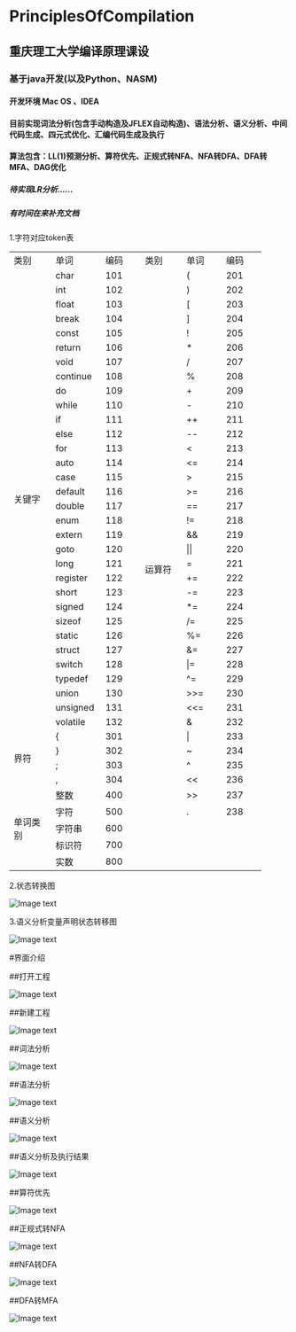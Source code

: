 # PrinciplesOfCompilation
## 重庆理工大学编译原理课设

### 基于java开发(以及Python、NASM)
#### 开发环境 Mac OS 、IDEA
#### 目前实现词法分析(包含手动构造及JFLEX自动构造)、语法分析、语义分析、中间代码生成、四元式优化、汇编代码生成及执行
#### 算法包含：LL(1)预测分析、算符优先、正规式转NFA、NFA转DFA、DFA转MFA、DAG优化
##### 待实现LR分析……

##### 有时间在来补充文档

1.字符对应token表

<table border=0 cellpadding=0 cellspacing=0 width=456 style='border-collapse:
 collapse;table-layout:fixed;width:341pt'>
 <col width=87 style='mso-width-source:userset;mso-width-alt:2773;width:65pt'>
 <col width=71 span=2 style='width:53pt'>
 <col width=85 style='mso-width-source:userset;mso-width-alt:2730;width:64pt'>
 <col width=71 span=2 style='width:53pt'>
 <tr height=20 style='height:15.0pt'>
  <td height=20 class=xl63 width=87 style='height:15.0pt;width:65pt'>类别</td>
  <td class=xl63 width=71 style='width:53pt'>单词</td>
  <td class=xl63 width=71 style='width:53pt'>编码</td>
  <td class=xl63 width=85 style='width:64pt'>类别</td>
  <td class=xl63 width=71 style='width:53pt'>单词</td>
  <td class=xl63 width=71 style='width:53pt'>编码</td>
 </tr>
 <tr height=20 style='height:15.0pt'>
  <td rowspan=32 height=640 class=xl63 style='height:480.0pt'>关键字</td>
  <td>char</td>
  <td class=xl63>101</td>
  <td rowspan=41 class=xl63>运算符</td>
  <td>(</td>
  <td class=xl63>201</td>
 </tr>
 <tr height=20 style='height:15.0pt'>
  <td height=20 style='height:15.0pt'>int</td>
  <td class=xl63>102</td>
  <td>)</td>
  <td class=xl63>202</td>
 </tr>
 <tr height=20 style='height:15.0pt'>
  <td height=20 style='height:15.0pt'>float</td>
  <td class=xl63>103</td>
  <td>[</td>
  <td class=xl63>203</td>
 </tr>
 <tr height=20 style='height:15.0pt'>
  <td height=20 style='height:15.0pt'>break</td>
  <td class=xl63>104</td>
  <td>]</td>
  <td class=xl63>204</td>
 </tr>
 <tr height=20 style='height:15.0pt'>
  <td height=20 style='height:15.0pt'>const</td>
  <td class=xl63>105</td>
  <td>!</td>
  <td class=xl63>205</td>
 </tr>
 <tr height=20 style='height:15.0pt'>
  <td height=20 style='height:15.0pt'>return</td>
  <td class=xl63>106</td>
  <td>*</td>
  <td class=xl63>206</td>
 </tr>
 <tr height=20 style='height:15.0pt'>
  <td height=20 style='height:15.0pt'>void</td>
  <td class=xl63>107</td>
  <td>/</td>
  <td class=xl63>207</td>
 </tr>
 <tr height=20 style='height:15.0pt'>
  <td height=20 style='height:15.0pt'>continue<span
  style='mso-spacerun:yes'> </span></td>
  <td class=xl63>108</td>
  <td>%</td>
  <td class=xl63>208</td>
 </tr>
 <tr height=20 style='height:15.0pt'>
  <td height=20 style='height:15.0pt'>do</td>
  <td class=xl63>109</td>
  <td>+</td>
  <td class=xl63>209</td>
 </tr>
 <tr height=20 style='height:15.0pt'>
  <td height=20 style='height:15.0pt'>while<span
  style='mso-spacerun:yes'> </span></td>
  <td class=xl63>110</td>
  <td>-</td>
  <td class=xl63>210</td>
 </tr>
 <tr height=20 style='height:15.0pt'>
  <td height=20 style='height:15.0pt'>if</td>
  <td class=xl63>111</td>
  <td>++</td>
  <td class=xl63>211</td>
 </tr>
 <tr height=20 style='height:15.0pt'>
  <td height=20 style='height:15.0pt'>else</td>
  <td class=xl63>112</td>
  <td>--</td>
  <td class=xl63>212</td>
 </tr>
 <tr height=20 style='height:15.0pt'>
  <td height=20 style='height:15.0pt'>for</td>
  <td class=xl63>113</td>
  <td>&lt;</td>
  <td class=xl63>213</td>
 </tr>
 <tr height=20 style='height:15.0pt'>
  <td height=20 style='height:15.0pt'>auto</td>
  <td class=xl63>114</td>
  <td>&lt;=</td>
  <td class=xl63>214</td>
 </tr>
 <tr height=20 style='height:15.0pt'>
  <td height=20 style='height:15.0pt'>case</td>
  <td class=xl63>115</td>
  <td>&gt;</td>
  <td class=xl63>215</td>
 </tr>
 <tr height=20 style='height:15.0pt'>
  <td height=20 style='height:15.0pt'>default</td>
  <td class=xl63>116</td>
  <td>&gt;=</td>
  <td class=xl63>216</td>
 </tr>
 <tr height=20 style='height:15.0pt'>
  <td height=20 style='height:15.0pt'>double</td>
  <td class=xl63>117</td>
  <td>==</td>
  <td class=xl63>217</td>
 </tr>
 <tr height=20 style='height:15.0pt'>
  <td height=20 style='height:15.0pt'>enum</td>
  <td class=xl63>118</td>
  <td>!=</td>
  <td class=xl63>218</td>
 </tr>
 <tr height=20 style='height:15.0pt'>
  <td height=20 style='height:15.0pt'>extern</td>
  <td class=xl63>119</td>
  <td>&amp;&amp;</td>
  <td class=xl63>219</td>
 </tr>
 <tr height=20 style='height:15.0pt'>
  <td height=20 style='height:15.0pt'>goto</td>
  <td class=xl63>120</td>
  <td>||</td>
  <td class=xl63>220</td>
 </tr>
 <tr height=20 style='height:15.0pt'>
  <td height=20 style='height:15.0pt'>long</td>
  <td class=xl63>121</td>
  <td>=</td>
  <td class=xl63>221</td>
 </tr>
 <tr height=20 style='height:15.0pt'>
  <td height=20 style='height:15.0pt'>register<span
  style='mso-spacerun:yes'> </span></td>
  <td class=xl63>122</td>
  <td>+=</td>
  <td class=xl63>222</td>
 </tr>
 <tr height=20 style='height:15.0pt'>
  <td height=20 style='height:15.0pt'>short</td>
  <td class=xl63>123</td>
  <td>-=</td>
  <td class=xl63>223</td>
 </tr>
 <tr height=20 style='height:15.0pt'>
  <td height=20 style='height:15.0pt'>signed</td>
  <td class=xl63>124</td>
  <td>*=</td>
  <td class=xl63>224</td>
 </tr>
 <tr height=20 style='height:15.0pt'>
  <td height=20 style='height:15.0pt'>sizeof</td>
  <td class=xl63>125</td>
  <td>/=</td>
  <td class=xl63>225</td>
 </tr>
 <tr height=20 style='height:15.0pt'>
  <td height=20 style='height:15.0pt'>static</td>
  <td class=xl63>126</td>
  <td>%=</td>
  <td class=xl63>226</td>
 </tr>
 <tr height=20 style='height:15.0pt'>
  <td height=20 style='height:15.0pt'>struct</td>
  <td class=xl63>127</td>
  <td>&amp;=</td>
  <td class=xl63>227</td>
 </tr>
 <tr height=20 style='height:15.0pt'>
  <td height=20 style='height:15.0pt'>switch</td>
  <td class=xl63>128</td>
  <td>|=</td>
  <td class=xl63>228</td>
 </tr>
 <tr height=20 style='height:15.0pt'>
  <td height=20 style='height:15.0pt'>typedef</td>
  <td class=xl63>129</td>
  <td>^=</td>
  <td class=xl63>229</td>
 </tr>
 <tr height=20 style='height:15.0pt'>
  <td height=20 style='height:15.0pt'>union</td>
  <td class=xl63>130</td>
  <td>&gt;&gt;=</td>
  <td class=xl63>230</td>
 </tr>
 <tr height=20 style='height:15.0pt'>
  <td height=20 style='height:15.0pt'>unsigned<span
  style='mso-spacerun:yes'> </span></td>
  <td class=xl63>131</td>
  <td>&lt;&lt;=</td>
  <td class=xl63>231</td>
 </tr>
 <tr height=20 style='height:15.0pt'>
  <td height=20 style='height:15.0pt'>volatile<span
  style='mso-spacerun:yes'> </span></td>
  <td class=xl63>132</td>
  <td>&amp;</td>
  <td class=xl63>232</td>
 </tr>
 <tr height=20 style='height:15.0pt'>
  <td rowspan=4 height=80 class=xl63 style='height:60.0pt'>界符</td>
  <td>{</td>
  <td class=xl63>301</td>
  <td>|</td>
  <td class=xl63>233</td>
 </tr>
 <tr height=20 style='height:15.0pt'>
  <td height=20 style='height:15.0pt'>}</td>
  <td class=xl63>302</td>
  <td>~</td>
  <td class=xl63>234</td>
 </tr>
 <tr height=20 style='height:15.0pt'>
  <td height=20 style='height:15.0pt'>;</td>
  <td class=xl63>303</td>
  <td>^</td>
  <td class=xl63>235</td>
 </tr>
 <tr height=20 style='height:15.0pt'>
  <td height=20 style='height:15.0pt'>,</td>
  <td class=xl63>304</td>
  <td>&lt;&lt;</td>
  <td class=xl63>236</td>
 </tr>
 <tr height=20 style='height:15.0pt'>
  <td rowspan=5 height=100 class=xl63 style='height:75.0pt'>单词类别</td>
  <td>整数</td>
  <td class=xl63>400</td>
  <td>&gt;&gt;</td>
  <td class=xl63>237</td>
 </tr>
 <tr height=20 style='height:15.0pt'>
  <td height=20 style='height:15.0pt'>字符</td>
  <td class=xl63>500</td>
  <td>.</td>
  <td class=xl63>238</td>
 </tr>
 <tr height=20 style='height:15.0pt'>
  <td height=20 style='height:15.0pt'>字符串</td>
  <td class=xl63>600</td>
  <td colspan=2 style='mso-ignore:colspan'></td>
 </tr>
 <tr height=20 style='height:15.0pt'>
  <td height=20 style='height:15.0pt'>标识符</td>
  <td class=xl63>700</td>
  <td colspan=2 style='mso-ignore:colspan'></td>
 </tr>
 <tr height=20 style='height:15.0pt'>
  <td height=20 style='height:15.0pt'>实数</td>
  <td class=xl63>800</td>
  <td colspan=2 style='mso-ignore:colspan'></td>
 </tr>
 <![if supportMisalignedColumns]>
 <tr height=0 style='display:none'>
  <td width=87 style='width:65pt'></td>
  <td width=71 style='width:53pt'></td>
  <td width=71 style='width:53pt'></td>
  <td width=85 style='width:64pt'></td>
  <td width=71 style='width:53pt'></td>
  <td width=71 style='width:53pt'></td>
 </tr>
 <![endif]>
</table>

2.状态转换图

  ![Image text](https://github.com/Lomesome/PrinciplesOfCompilation/blob/master/StateTransitionDiagram.png)

3.语义分析变量声明状态转移图

  ![Image text](https://github.com/Lomesome/PrinciplesOfCompilation/blob/master/变量声明状态转移图.png)

#界面介绍

##打开工程

  ![Image text](https://github.com/Lomesome/PrinciplesOfCompilation/blob/master/打开工程界面.png)
  
##新建工程

  ![Image text](https://github.com/Lomesome/PrinciplesOfCompilation/blob/master/新建工程.png)
  
##词法分析

  ![Image text](https://github.com/Lomesome/PrinciplesOfCompilation/blob/master/词法分析.png)
  
##语法分析

  ![Image text](https://github.com/Lomesome/PrinciplesOfCompilation/blob/master/语法分析.png)
  
##语义分析

  ![Image text](https://github.com/Lomesome/PrinciplesOfCompilation/blob/master/语义分析.png)
  
##语义分析及执行结果

  ![Image text](https://github.com/Lomesome/PrinciplesOfCompilation/blob/master/语义分析及执行结果.png)
 
##算符优先
 
  ![Image text](https://github.com/Lomesome/PrinciplesOfCompilation/blob/master/算符优先.png)
  
##正规式转NFA
 
  ![Image text](https://github.com/Lomesome/PrinciplesOfCompilation/blob/master/regtonfa.png)
  
##NFA转DFA
 
  ![Image text](https://github.com/Lomesome/PrinciplesOfCompilation/blob/master/nfatodfa.png)
  
##DFA转MFA
 
  ![Image text](https://github.com/Lomesome/PrinciplesOfCompilation/blob/master/dfatomfa.png)
  